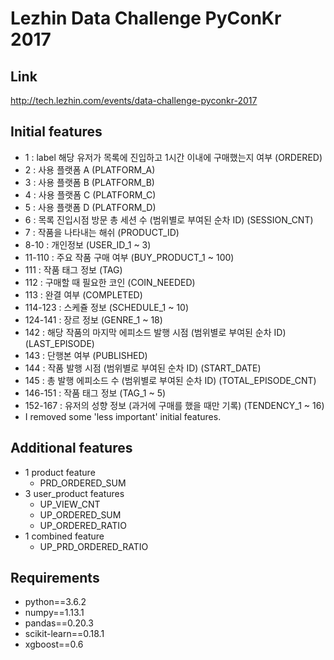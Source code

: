# Lezhin Data Challenge PyConKr 2017

## Link
http://tech.lezhin.com/events/data-challenge-pyconkr-2017

## Initial features
  * 1 : label 해당 유저가 목록에 진입하고 1시간 이내에 구매했는지 여부 (ORDERED)
  * 2 : 사용 플랫폼 A (PLATFORM_A)
  * 3 : 사용 플랫폼 B (PLATFORM_B)
  * 4 : 사용 플랫폼 C (PLATFORM_C)
  * 5 : 사용 플랫폼 D (PLATFORM_D)
  * 6 : 목록 진입시점 방문 총 세션 수 (범위별로 부여된 순차 ID) (SESSION_CNT)
  * 7 : 작품을 나타내는 해쉬 (PRODUCT_ID)
  * 8-10 : 개인정보 (USER_ID_1 ~ 3)
  * 11-110 : 주요 작품 구매 여부 (BUY_PRODUCT_1 ~ 100)
  * 111 : 작품 태그 정보 (TAG)
  * 112 : 구매할 때 필요한 코인 (COIN_NEEDED)
  * 113 : 완결 여부 (COMPLETED)
  * 114-123 : 스케쥴 정보 (SCHEDULE_1 ~ 10)
  * 124-141 : 장르 정보 (GENRE_1 ~ 18)
  * 142 : 해당 작품의 마지막 에피소드 발행 시점 (범위별로 부여된 순차 ID) (LAST_EPISODE)
  * 143 : 단행본 여부 (PUBLISHED)
  * 144 : 작품 발행 시점 (범위별로 부여된 순차 ID) (START_DATE)
  * 145 : 총 발행 에피소드 수 (범위별로 부여된 순차 ID) (TOTAL_EPISODE_CNT)
  * 146-151 : 작품 태그 정보 (TAG_1 ~ 5)
  * 152-167 : 유저의 성향 정보 (과거에 구매를 했을 때만 기록) (TENDENCY_1 ~ 16)
  * I removed some 'less important' initial features.

## Additional features
  * 1 product feature
    * PRD_ORDERED_SUM
  * 3 user_product features
    * UP_VIEW_CNT
    * UP_ORDERED_SUM
    * UP_ORDERED_RATIO
  * 1 combined feature
    * UP_PRD_ORDERED_RATIO

## Requirements
  * python==3.6.2
  * numpy==1.13.1
  * pandas==0.20.3
  * scikit-learn==0.18.1
  * xgboost==0.6
